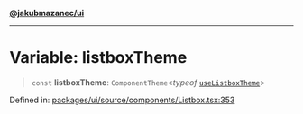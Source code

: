 [**@jakubmazanec/ui**](../README.md)

---

# Variable: listboxTheme

> `const` **listboxTheme**: `ComponentTheme`\<_typeof_ [`useListboxTheme`](useListboxTheme.md)\>

Defined in:
[packages/ui/source/components/Listbox.tsx:353](https://github.com/jakubmazanec/tools/blob/d956cf350ae3e6bad1df754a19dfbabb088c1451/packages/ui/source/components/Listbox.tsx#L353)
